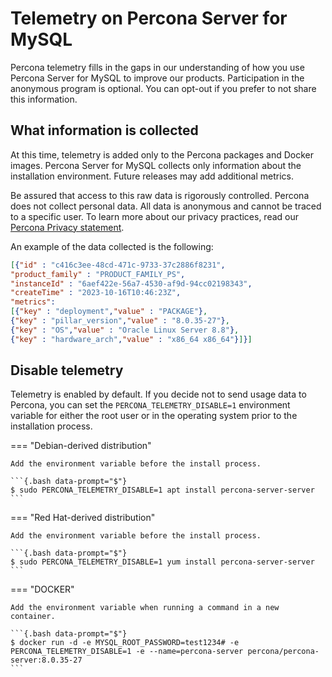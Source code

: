 # Telemetry on Percona Server for MySQL

Percona telemetry fills in the gaps in our understanding of how you use Percona Server for MySQL to improve our products. Participation in the anonymous program is optional. You can opt-out if you prefer to not share this information.

## What information is collected

At this time, telemetry is added only to the Percona packages and Docker images. Percona Server for MySQL collects only information about the installation environment. Future releases may add additional metrics.

Be assured that access to this raw data is rigorously controlled. Percona does not collect personal data. All data is anonymous and cannot be traced to a specific user. To learn more about our privacy practices, read our [Percona Privacy statement].

An example of the data collected is the following:

```JSON
[{"id" : "c416c3ee-48cd-471c-9733-37c2886f8231",
"product_family" : "PRODUCT_FAMILY_PS",
"instanceId" : "6aef422e-56a7-4530-af9d-94cc02198343",
"createTime" : "2023-10-16T10:46:23Z",
"metrics":
[{"key" : "deployment","value" : "PACKAGE"},
{"key" : "pillar_version","value" : "8.0.35-27"},
{"key" : "OS","value" : "Oracle Linux Server 8.8"},
{"key" : "hardware_arch","value" : "x86_64 x86_64"}]}]
```

## Disable telemetry

Telemetry is enabled by default. If you decide not to send usage data to Percona, you can set the `PERCONA_TELEMETRY_DISABLE=1` environment variable for either the root user or in the operating system prior to the installation process.

=== "Debian-derived distribution"

    Add the environment variable before the install process.

    ```{.bash data-prompt="$"}
    $ sudo PERCONA_TELEMETRY_DISABLE=1 apt install percona-server-server
    ```

=== "Red Hat-derived distribution"

    Add the environment variable before the install process.

    ```{.bash data-prompt="$"}
    $ sudo PERCONA_TELEMETRY_DISABLE=1 yum install percona-server-server
    ```

=== "DOCKER"

    Add the environment variable when running a command in a new container.

    ```{.bash data-prompt="$"}
    $ docker run -d -e MYSQL_ROOT_PASSWORD=test1234# -e PERCONA_TELEMETRY_DISABLE=1 -e --name=percona-server percona/percona-server:8.0.35-27
    ```

[Percona Privacy statement]: https://www.percona.com/privacy-policy#h.e34c40q8sb1a